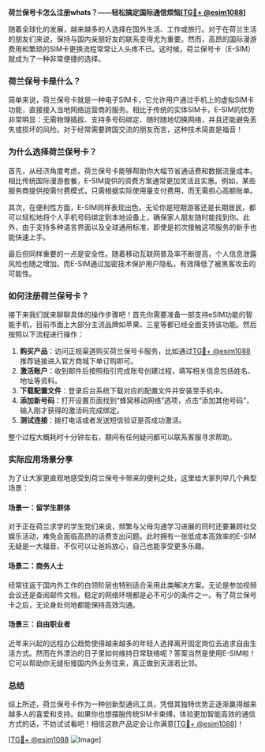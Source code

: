 **荷兰保号卡怎么注册whats？——轻松搞定国际通信烦恼[[TG💪+ @esim1088](https://t.me/s/esim1088)]**

随着全球化的发展，越来越多的人选择在国外生活、工作或旅行。对于在荷兰生活的朋友们来说，保持与国内亲朋好友的联系变得尤为重要。然而，高昂的国际漫游费用和繁琐的SIM卡更换流程常常让人头疼不已。这时候，荷兰保号卡（E-SIM）就成为了一种非常便捷的选择。

### 荷兰保号卡是什么？

简单来说，荷兰保号卡就是一种电子SIM卡，它允许用户通过手机上的虚拟SIM卡功能，直接接入当地网络运营商的服务。相比于传统的实体SIM卡，E-SIM的优势非常明显：无需物理插拔、支持多号码绑定、随时随地切换网络，并且还能避免丢失或损坏的风险。对于经常需要跨国交流的朋友而言，这种技术简直是福音！

### 为什么选择荷兰保号卡？

首先，从经济角度考虑，荷兰保号卡能够帮助你大幅节省通话费和数据流量成本。相比传统国际漫游套餐，E-SIM提供的资费方案通常更加灵活且实惠。例如，某些服务商提供按需付费模式，只需根据实际使用量支付费用，而无需担心高额账单。

其次，在便利性方面，E-SIM同样表现出色。无论你是短期游客还是长期居民，都可以轻松地将个人手机号码绑定到本地设备上，确保家人朋友随时能找到你。此外，由于支持多种语言界面以及全球通用标准，即使是初次接触这项服务的新手也能快速上手。

最后但同样重要的一点是安全性。随着移动互联网普及率不断提高，个人信息泄露风险也随之增加。而E-SIM通过加密技术保护用户隐私，有效降低了被黑客攻击的可能性。

### 如何注册荷兰保号卡？

接下来我们就来聊聊具体的操作步骤吧！首先你需要准备一部支持eSIM功能的智能手机，目前市面上大部分主流品牌如苹果、三星等都已经全面支持该功能。然后按照以下流程进行操作：

1. **购买产品**：访问正规渠道购买荷兰保号卡服务，比如通过[TG💪+ @esim1088](https://t.me/s/esim1088)推荐链接进入官方商城下单订购即可。
2. **激活账户**：收到邮件后按照指引完成账号创建过程，填写相关信息包括姓名、地址等资料。
3. **下载配置文件**：登录后台系统下载对应的配置文件并安装至手机中。
4. **添加新号码**：打开设置页面找到“蜂窝移动网络”选项，点击“添加其他号码”，输入刚才获得的激活码完成绑定。
5. **测试连接**：拨打电话或者发送短信验证是否成功激活。

整个过程大概耗时十分钟左右，期间有任何疑问都可以联系客服寻求帮助。

### 实际应用场景分享

为了让大家更直观地感受到荷兰保号卡带来的便利之处，这里给大家列举几个典型场景：

#### 场景一：留学生群体
对于正在荷兰求学的学生党们来说，频繁与父母沟通学习进展的同时还要兼顾社交娱乐活动，难免会面临高昂的话费支出问题。此时拥有一张低成本高效率的E-SIM无疑是一大福音。不仅可以让爸妈放心，自己也能享受更多乐趣。

#### 场景二：商务人士
经常往返于国内外工作的白领阶层也特别适合采用此类解决方案。无论是参加视频会议还是查阅邮件文档，稳定的网络环境都是必不可少的条件之一。有了荷兰保号卡之后，无论身处何地都能保持高效沟通。

#### 场景三：自由职业者
近年来兴起的远程办公趋势使得越来越多的年轻人选择离开固定岗位去追求自由生活方式。然而在外漂泊的日子里如何维持日常联络呢？答案当然是使用E-SIM啦！它可以帮助你无缝衔接国内外业务往来，真正做到天涯若比邻。

### 总结

综上所述，荷兰保号卡作为一种创新型通讯工具，凭借其独特优势正逐渐赢得越来越多人的喜爱和支持。如果你也想摆脱传统SIM卡束缚，体验更加智能高效的通信方式的话，不妨试试看吧！相信这款产品定会让你满意[[TG💪+ @esim1088](https://t.me/s/esim1088)]！

[[TG💪+ @esim1088](https://t.me/s/esim1088) ![Image](https://i.postimg.cc/4NQfJmqS/Snipaste-2025-05-13-00-14-12.png)]